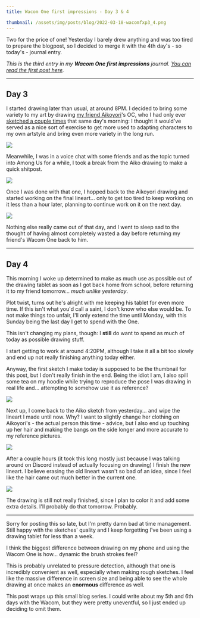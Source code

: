 ```yaml
---
title: Wacom One first impressions - Day 3 & 4

thumbnail: /assets/img/posts/blog/2022-03-18-wacomfxp3_4.png
---
```

Two for the price of one!
Yesterday I barely drew anything and was too tired to prepare the blogpost, so I decided to merge it with the 4th day's - so today's - journal entry.

*This is the third entry in my **Wacom One first impressions** journal. [You can read the first post here](/blog/2022-03-15-wacomfxp1).*

---

## Day 3
I started drawing later than usual, at around 8PM. I decided to bring some variety to my art by drawing [my friend Aikoyori](https://twitter.com/Aikoyori)'s OC, who I had only ever [sketched a couple times](/artwork/2022-03-19-miscaiko) that same day's morning: I thought it would've served as a nice sort of exercise to get more used to adapting characters to my own artstyle and bring even more variety in the long run.

![](/assets/img/posts/blog/2022-03-18-wacomfxp3_1.png)

Meanwhile, I was in a voice chat with some friends and as the topic turned into Among Us for a while, I took a break from the Aiko drawing to make a quick shitpost.

![](/assets/img/posts/blog/2022-03-18-wacomfxp3_2.png)

Once I was done with that one, I hopped back to the Aikoyori drawing and started working on the final lineart... only to get too tired to keep working on it less than a hour later, planning to continue work on it on the next day.

![](/assets/img/posts/blog/2022-03-18-wacomfxp3_3.png)

Nothing else really came out of that day, and I went to sleep sad to the thought of having almost completely wasted a day before returning my friend's Wacom One back to him.

---

## Day 4
This morning I woke up determined to make as much use as possible out of the drawing tablet as soon as I got back home from school, before returning it to my friend tomorrow... *much unlike yesterday*.

Plot twist, turns out he's alright with me keeping his tablet for even more time.
If this isn't what you'd call a saint, I don't know who else would be.
To not make things too unfair, I'll only extend the time until Monday, with this Sunday being the last day I get to spend with the One.

This isn't changing my plans, though: I **still** do want to spend as much of today as possible drawing stuff.

I start getting to work at around 4:20PM, although I take it all a bit too slowly and end up not really finishing anything today either.

Anyway, the first sketch I make today is supposed to be the thumbnail for this post, but I don't really finish in the end.
Being the idiot I am, I also spill some tea on my hoodie while trying to reproduce the pose I was drawing in real life and... attempting to somehow use it as reference?

![](/assets/img/posts/blog/2022-03-18-wacomfxp3_4.png)

Next up, I come back to the Aiko sketch from yesterday... and wipe the lineart I made until now.
Why? I want to slightly change her clothing on Aikoyori's - the actual person this time - advice, but I also end up touching up her hair and making the bangs on the side longer and more accurate to my reference pictures.

![](/assets/img/posts/blog/2022-03-18-wacomfxp3_5.png)

After a couple hours (it took this long mostly just because I was talking around on Discord instead of actually focusing on drawing) I finish the new lineart.
I believe erasing the old lineart wasn't so bad of an idea, since I feel like the hair came out much better in the current one.

![](/assets/img/posts/blog/2022-03-18-wacomfxp3_6.png)

The drawing is still not really finished, since I plan to color it and add some extra details. I'll probably do that tomorrow. Probably.

---

Sorry for posting this so late, but I'm pretty damn bad at time management.
Still happy with the sketches' quality and I keep forgetting I've been using a drawing tablet for less than a week.

I think the biggest difference between drawing on my phone and using the Wacom One is how... dynamic the brush strokes feel?

This is probably unrelated to pressure detection, although that one is incredibly convenient as well, especially when making rough sketches.
I feel like the massive difference in screen size and being able to see the whole drawing at once makes an **enormous** difference as well.

This post wraps up this small blog series. I could write about my 5th and 6th days with the Wacom, but they were pretty uneventful, so I just ended up deciding to omit them.
